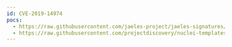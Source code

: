 ```yaml
---
id: CVE-2019-14974
pocs:
  - https://raw.githubusercontent.com/jaeles-project/jaeles-signatures/master/cves/sugarcrm-xss-cve-2019-14974.yaml
  - https://raw.githubusercontent.com/projectdiscovery/nuclei-templates/master/cves/CVE-2019-14974.yaml
---
```

